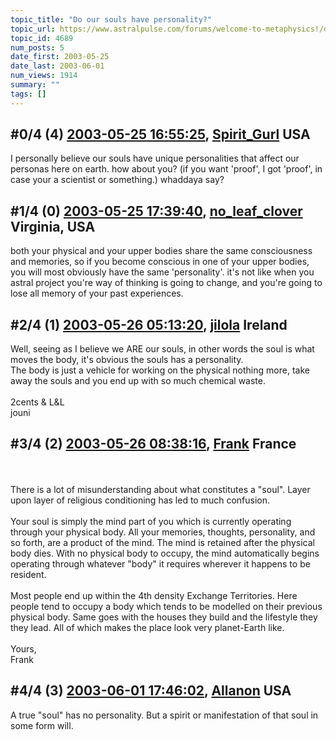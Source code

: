 ```yaml
---
topic_title: "Do our souls have personality?"
topic_url: https://www.astralpulse.com/forums/welcome-to-metaphysics!/do-our-souls-have-personality
topic_id: 4689
num_posts: 5
date_first: 2003-05-25
date_last: 2003-06-01
num_views: 1914
summary: ""
tags: []
---
```


## \#0/4 (4) [2003-05-25 16:55:25](https://www.astralpulse.com/forums/index.php?msg=120387), [Spirit_Gurl](https://www.astralpulse.com/forums/profile/?u=1873) USA ##
<section>
I personally believe our souls have unique personalities that affect our personas here on earth. how about you? (if you want 'proof', I got 'proof', in case your a scientist or something.) whaddaya say?
</section>

## \#1/4 (0) [2003-05-25 17:39:40](https://www.astralpulse.com/forums/index.php?msg=32141), [no_leaf_clover](https://www.astralpulse.com/forums/profile/?u=1764) Virginia, USA ##
<section>
both your physical and your upper bodies share the same consciousness and memories, so if you become conscious in one of your upper bodies, you will most obviously have the same 'personality'. it's not like when you astral project you're way of thinking is going to change, and you're going to lose all memory of your past experiences.
</section>

## \#2/4 (1) [2003-05-26 05:13:20](https://www.astralpulse.com/forums/index.php?msg=32169), [jilola](https://www.astralpulse.com/forums/profile/?u=755) Ireland ##
<section>
Well, seeing as I believe we ARE our souls, in other words the soul is what moves the body, it's obvious the souls has a personality.
<br>
The body is just a vehicle for working on the physical nothing more, take away the souls and you end up with so much chemical waste.
<br>
<br>
2cents &amp; L&amp;L
<br>
jouni
</section>

## \#3/4 (2) [2003-05-26 08:38:16](https://www.astralpulse.com/forums/index.php?msg=32186), [Frank](https://www.astralpulse.com/forums/profile/?u=359) France ##
<section>
<br>
<br>
There is a lot of misunderstanding about what constitutes a "soul". Layer upon layer of religious conditioning has led to much confusion.
<br>
<br>
Your soul is simply the mind part of you which is currently operating through your physical body. All your memories, thoughts, personality, and so forth, are a product of the mind. The mind is retained after the physical body dies. With no physical body to occupy, the mind automatically begins operating through whatever "body" it requires wherever it happens to be resident.
<br>
<br>
Most people end up within the 4th density Exchange Territories. Here people tend to occupy a body which tends to be modelled on their previous physical body. Same goes with the houses they build and the lifestyle they they lead. All of which makes the place look very planet-Earth like.
<br>
<br>
Yours,
<br>
Frank
</section>

## \#4/4 (3) [2003-06-01 17:46:02](https://www.astralpulse.com/forums/index.php?msg=32940), [Allanon](https://www.astralpulse.com/forums/profile/?u=2217) USA ##
<section>
A true "soul" has no personality. But a spirit or manifestation of that soul in some form will.
</section>
